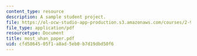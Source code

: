 ```yaml
---
content_type: resource
description: A sample student project.
file: https://ol-ocw-studio-app-production.s3.amazonaws.com/courses/2-997-decision-making-in-large-scale-systems-spring-2004/cfd5864505f1a8ad5eb0b7d19dbd50f6_most_uhan_paper.pdf
file_type: application/pdf
resourcetype: Document
title: most_uhan_paper.pdf
uid: cfd58645-05f1-a8ad-5eb0-b7d19dbd50f6
---
```


